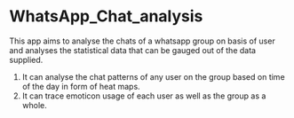 # WhatsApp_Chat_analysis
This app aims to analyse the chats of a whatsapp group on basis of user and analyses the statistical data that can be gauged out of the data supplied. 
1. It can analyse the chat patterns of any user on the group based on time of the day in form of heat maps. 
2. It can trace emoticon usage of each user as well as the group as a whole.
